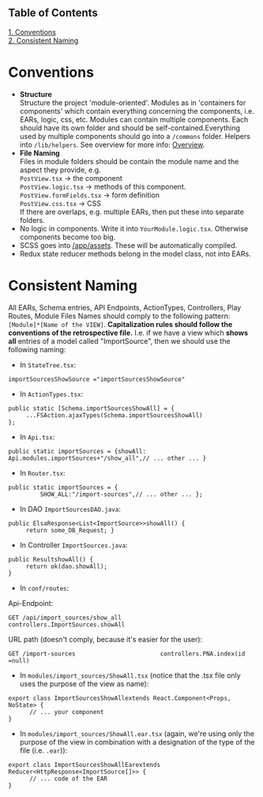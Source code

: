 ## Table of Contents
[1. Conventions](#conventions)<br>
[2. Consistent Naming](#consistent-naming)<br>
# Conventions

* **Structure**<br>
Structure the project 'module-oriented'. Modules as in 'containers for components' which contain everything concerning the components, i.e. EARs, logic, css, etc. Modules can contain multiple components. Each should have its own folder and should be self-contained.Everything used by multiple components should go into a `/commons` folder. Helpers into `/lib/helpers`. See overview for more info: [Overview](/madog/Overview/readme.md).
* **File Naming**<br>
Files in module folders should be contain the module name and the aspect they provide, e.g.<br/>`PostView.tsx` -> the component<br/>`PostView.logic.tsx` -> methods of this component.<br/>`PostView.formFields.tsx` -> form definition<br/>`PostView.css.tsx` -> CSS<br/>If there are overlaps, e.g. multiple EARs, then put these into separate folders.
* No logic in components. Write it into `YourModule.logic.tsx`. Otherwise components become too big.
* SCSS goes into [/app/assets](/app/assets). These will be automatically compiled.
* Redux state reducer methods belong in the model class, not into EARs.


# Consistent Naming

All EARs, Schema entries, API Endpoints, ActionTypes, Controllers, Play Routes, Module Files Names should comply to the following pattern: `[Module]*[Name of the VIEW]`. **Capitalization rules should follow the conventions of the retrospective file.** I.e. if we have a view which **shows all** entries of a model called "ImportSource", then we should use the following naming: 


- In `StateTree.tsx`:

```
importSourcesShowSource ="importSourcesShowSource"
```

- In `ActionTypes.tsx`:

```
public static [Schema.importSourcesShowAll] = {
     ...FSAction.ajaxTypes(Schema.importSourcesShowAll)
};
```

- In `Api.tsx`:

```
public static importSources = {showAll: Api.modules.importSources+"/show_all",// ... other ... } 
```

- In `Router.tsx`:
```
public static importSources = {
         SHOW_ALL:"/import-sources",// ... other ... };
```

- In DAO `ImportSourcesDAO.java`:
```
public ElsaResponse<List<ImportSource>>showAll() {
     return some_DB_Request; }
```

- In Controller `ImportSources.java`:
```
public ResultshowAll() {
     return ok(dao.showAll);
}
```

- In `conf/routes`:

Api-Endpoint:
```
GET /api/import_sources/show_all          controllers.ImportSources.showAll 
```

URL path (doesn't comply, because it's easier for the user):

```
GET /import-sources                        controllers.PNA.index(id =null) 
```

- In `modules/import_sources/ShowAll.tsx` (notice that the .tsx file only uses the purpose of the view as name): 

```
export class ImportSourcesShowAllextends React.Component<Props, NoState> {
      // ... your component
}
```

- In `modules/import_sources/ShowAll.ear.tsx` (again, we're using only the purpose of the view in combination with a designation of the type of the file (i.e. `.ear`)): 

```
export class ImportSourcesShowAllEarextends Reducer<HttpResponse<ImportSource[]>> {
      // ... code of the EAR
}
```

